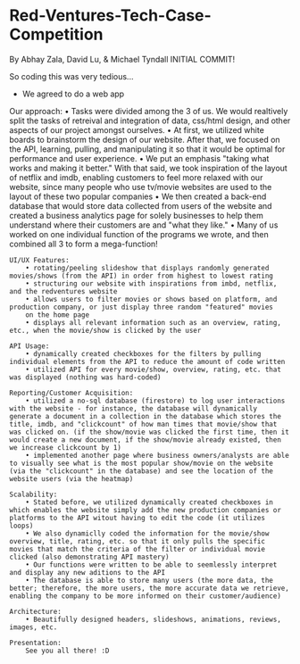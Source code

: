 # Red-Ventures-Tech-Case-Competition
By Abhay Zala, David Lu, & Michael Tyndall
INITIAL COMMIT! 

So coding this was very tedious... 


- We agreed to do a web app

Our approach:
    • Tasks were divided among the 3 of us. We would realtively split the tasks of retreival and integration of data, css/html design, and other aspects of our project amongst ourselves.
    • At first, we utilized white boards to brainstorm the design of our website. After that, we focused on the API, learning, pulling, and manipulating it so that it would be optimal for performance and user experience. 
    • We put an emphasis "taking what works and making it better." With that said, we took inspiration of the layout of netflix and imdb, enabling customers to feel more relaxed with our website, since many people who use tv/movie websites are used to the layout of these two popular companies
    • We then created a back-end database that would store data collected from users of the website and created a business analytics page for solely businesses to help them understand where their customers are and "what they like." 
    • Many of us worked on one individual function of the programs we wrote, and then combined all 3 to form a mega-function!


    UI/UX Features: 
        • rotating/peeling slideshow that displays randomly generated movies/shows (from the API) in order from highest to lowest rating
        • structuring our website with inspirations from imbd, netflix, and the redventures website
        • allows users to filter movies or shows based on platform, and production company, or just display three random "featured" movies
        on the home page
        • displays all relevant information such as an overview, rating, etc., when the movie/show is clicked by the user

    API Usage: 
        • dynamically created checkboxes for the filters by pulling individual elements from the API to reduce the amount of code written
        • utilized API for every movie/show, overview, rating, etc. that was displayed (nothing was hard-coded) 
        
    Reporting/Customer Acquisition:
        • utilized a no-sql database (firestore) to log user interactions with the website - for instance, the database will dynamically generate a document in a collection in the database which stores the title, imdb, and "clickcount" of how man times that movie/show that was clicked on. (if the show/movie was clicked the first time, then it would create a new document, if the show/movie already existed, then we increase clickcount by 1)
        • implemented another page where business owners/analysts are able to visually see what is the most popular show/movie on the website (via the "clickcount" in the database) and see the location of the website users (via the heatmap)

    Scalability:
        • Stated before, we utilized dynamically created checkboxes in which enables the website simply add the new production companies or platforms to the API witout having to edit the code (it utilizes loops)
        • We also dynamiclly coded the information for the movie/show overview, title, rating, etc. so that it only pulls the specific movies that match the criteria of the filter or individual movie clicked (also demonstrating API mastery)
        • Our functions were written to be able to seemlessly interpret and display any new aditions to the API
        • The database is able to store many users (the more data, the better; therefore, the more users, the more accurate data we retrieve, enabling the company to be more informed on their customer/audience)
    
    Architecture: 
        • Beautifully designed headers, slideshows, animations, reviews, images, etc.
    
    Presentation: 
        See you all there! :D